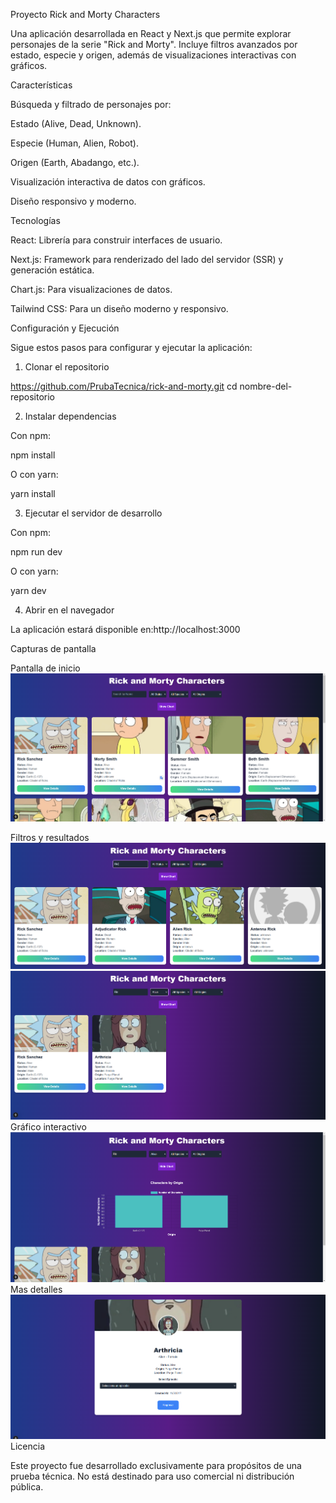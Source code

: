 Proyecto Rick and Morty Characters

Una aplicación desarrollada en React y Next.js que permite explorar personajes de la serie "Rick and Morty". Incluye filtros avanzados por estado, especie y origen, además de visualizaciones interactivas con gráficos.

Características

Búsqueda y filtrado de personajes por:

Estado (Alive, Dead, Unknown).

Especie (Human, Alien, Robot).

Origen (Earth, Abadango, etc.).

Visualización interactiva de datos con gráficos.

Diseño responsivo y moderno.

Tecnologías

React: Librería para construir interfaces de usuario.

Next.js: Framework para renderizado del lado del servidor (SSR) y generación estática.

Chart.js: Para visualizaciones de datos.

Tailwind CSS: Para un diseño moderno y responsivo.

Configuración y Ejecución

Sigue estos pasos para configurar y ejecutar la aplicación:

1. Clonar el repositorio

https://github.com/PrubaTecnica/rick-and-morty.git
cd nombre-del-repositorio

2. Instalar dependencias

Con npm:

npm install

O con yarn:

yarn install

3. Ejecutar el servidor de desarrollo

Con npm:

npm run dev

O con yarn:

yarn dev

4. Abrir en el navegador

La aplicación estará disponible en:http://localhost:3000

Capturas de pantalla

Pantalla de inicio
![alt text](image.png)

Filtros y resultados
![alt text](image-1.png)
![alt text](image-2.png)
Gráfico interactivo
![alt text](image-3.png)
Mas detalles
![alt text](image-4.png)
Licencia

Este proyecto fue desarrollado exclusivamente para propósitos de una prueba técnica. No está destinado para uso comercial ni distribución pública.
